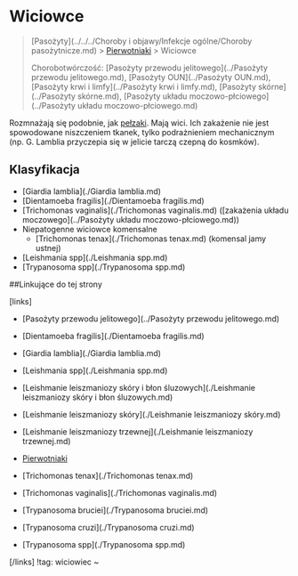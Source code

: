 # Wiciowce

> [Pasożyty](../../../Choroby i objawy/Infekcje ogólne/Choroby pasożytnicze.md) > [Pierwotniaki](./Pierwotniaki.md) > Wiciowce
>
> Chorobotwórczość: [Pasożyty przewodu jelitowego](../Pasożyty przewodu jelitowego.md), [Pasożyty OUN](../Pasożyty OUN.md), [Pasożyty krwi i limfy](../Pasożyty krwi i limfy.md), [Pasożyty skórne](../Pasożyty skórne.md), [Pasożyty układu moczowo-płciowego](../Pasożyty układu moczowo-płciowego.md)



Rozmnażają się podobnie, jak [pełzaki](./Pełzaki.md). Mają wici. Ich
zakażenie nie jest spowodowane niszczeniem tkanek, tylko podrażnieniem mechanicznym (np. G. Lamblia przyczepia się w jelicie tarczą czepną do kosmków).



## Klasyfikacja

- [Giardia lamblia](./Giardia lamblia.md)
- [Dientamoeba fragilis](./Dientamoeba fragilis.md)
- [Trichomonas vaginalis](./Trichomonas vaginalis.md) ([zakażenia układu moczowego](../Pasożyty układu moczowo-płciowego.md))
- Niepatogenne wiciowce komensalne
  - [Trichomonas tenax](./Trichomonas tenax.md) (komensal jamy ustnej)
- [Leishmania spp](./Leishmania spp.md)
- [Trypanosoma spp](./Trypanosoma spp.md)




##Linkujące do tej strony

[links]

- [Pasożyty przewodu jelitowego](../Pasożyty przewodu jelitowego.md)

- [Dientamoeba fragilis](./Dientamoeba fragilis.md)

- [Giardia lamblia](./Giardia lamblia.md)

- [Leishmania spp](./Leishmania spp.md)

- [Leishmanie leiszmaniozy skóry i błon śluzowych](./Leishmanie leiszmaniozy skóry i błon śluzowych.md)

- [Leishmanie leiszmaniozy skóry](./Leishmanie leiszmaniozy skóry.md)

- [Leishmanie leiszmaniozy trzewnej](./Leishmanie leiszmaniozy trzewnej.md)

- [Pierwotniaki](./Pierwotniaki.md)

- [Trichomonas tenax](./Trichomonas tenax.md)

- [Trichomonas vaginalis](./Trichomonas vaginalis.md)

- [Trypanosoma bruciei](./Trypanosoma bruciei.md)

- [Trypanosoma cruzi](./Trypanosoma cruzi.md)

- [Trypanosoma spp](./Trypanosoma spp.md)


[/links]
!tag: wiciowiec
~

